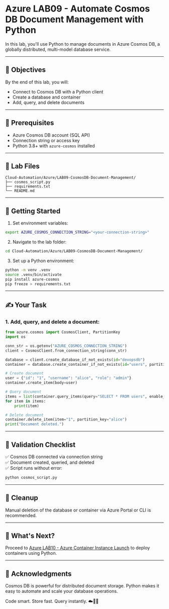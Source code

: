 # Azure LAB09 - Automate Cosmos DB Document Management with Python

In this lab, you'll use Python to manage documents in Azure Cosmos DB, a globally distributed, multi-model database service.

---

## 🎯 Objectives

By the end of this lab, you will:
- Connect to Cosmos DB with a Python client
- Create a database and container
- Add, query, and delete documents

---

## 🧰 Prerequisites

- Azure Cosmos DB account (SQL API)
- Connection string or access key
- Python 3.8+ with `azure-cosmos` installed

---

## 📁 Lab Files

```
Cloud-Automation/Azure/LAB09-CosmosDB-Document-Management/
├── cosmos_script.py
├── requirements.txt
└── README.md
```

---

## 🚀 Getting Started

1. Set environment variables:
```bash
export AZURE_COSMOS_CONNECTION_STRING="<your-connection-string>"
```

2. Navigate to the lab folder:
```bash
cd Cloud-Automation/Azure/LAB09-CosmosDB-Document-Management/
```

3. Set up a Python environment:
```bash
python -m venv .venv
source .venv/bin/activate
pip install azure-cosmos
pip freeze > requirements.txt
```

---

## ✍️ Your Task

### 1. Add, query, and delete a document:
```python
from azure.cosmos import CosmosClient, PartitionKey
import os

conn_str = os.getenv("AZURE_COSMOS_CONNECTION_STRING")
client = CosmosClient.from_connection_string(conn_str)

database = client.create_database_if_not_exists(id="devopsdb")
container = database.create_container_if_not_exists(id="users", partition_key=PartitionKey(path="/username"))

# Create document
user = {"id": "1", "username": "alice", "role": "admin"}
container.create_item(body=user)

# Query document
items = list(container.query_items(query="SELECT * FROM users", enable_cross_partition_query=True))
for item in items:
    print(item)

# Delete document
container.delete_item(item="1", partition_key="alice")
print("Document deleted.")
```

---

## 🧪 Validation Checklist

✅ Cosmos DB connected via connection string  
✅ Document created, queried, and deleted  
✅ Script runs without error:
```bash
python cosmos_script.py
```

---

## 🧹 Cleanup
Manual deletion of the database or container via Azure Portal or CLI is recommended.

---

## 💬 What's Next?
Proceed to [Azure LAB10 - Azure Container Instance Launch](../LAB10-Azure-Container-Instance-Launch/) to deploy containers using Python.

---

## 🙏 Acknowledgments
Cosmos DB is powerful for distributed document storage. Python makes it easy to automate and scale your database operations.

Code smart. Store fast. Query instantly. ☁️📄🐍

